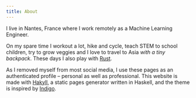 ```yaml
---
title: About
---
```


I live in Nantes, France where I work remotely as a Machine Learning Engineer.

On my spare time I workout a lot, hike and cycle, teach STEM to school children,
try to grow veggies and I love to travel to Asia
<em>with a tiny backpack</em>. These days I also play with
<a href="rust-lang.org">Rust</a>.

As I removed myself from most social media, I use these pages as an
authenticated profile – personal as well as professional. This website is
made with [Hakyll](jaspervdj.be/hakyll), a static pages generator written in
Haskell, and the theme is inspired by [Indigo](github.com/sergiokopplin/indigo).